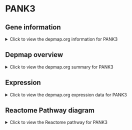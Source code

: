 <h1>PANK3</h1>

<h2>Gene information</h2>
<details>
  <summary>Click to view the depmap.org information for PANK3</summary>
  <p><a href="https://depmap.org/portal/gene/PANK3?tab=about" target="_BLANK">Open page in a new tab...</a></p>
  <iframe src="https://depmap.org/portal/gene/PANK3?tab=about" style="border:none;width:100%;height:800px"></iframe>
</details>

<h2>Depmap overview</h2>
<details>
  <summary>Click to view the depmap.org summary for PANK3</summary>
  <p><a href="https://depmap.org/portal/gene/PANK3?tab=overview" target="_BLANK">Open page in a new tab...</a></p>
  <iframe src="https://depmap.org/portal/gene/PANK3?tab=overview" style="border:none;width:100%;height:800px"></iframe>
</details>

<h2>Expression</h2>
<details>
  <summary>Click to view the depmap.org expression data for PANK3</summary>
  <p><a href="https://depmap.org/portal/gene/PANK3?tab=characterization" target="_BLANK">Open page in a new tab...</a></p>
  <iframe src="https://depmap.org/portal/gene/PANK3?tab=characterization" style="border:none;width:100%;height:800px"></iframe>
</details>



<h2>Reactome Pathway diagram</h2>
<details>
  <summary>Click to view the Reactome pathway for PANK3</summary>
  <p><a href="https://reactome.org/PathwayBrowser/#/R-HSA-196783" target="_BLANK">Open page in a new tab...</a></p>
  <p>Coenzyme A biosynthesis</p>
<iframe src="https://reactome.org/PathwayBrowser/#/R-HSA-196783" style="border:none;width:100%;height:800px"></iframe>
</details>



